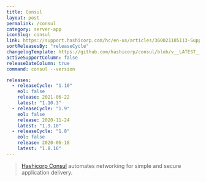```yaml
---
title: Consul
layout: post
permalink: /consul
category: server-app
iconSlug: consul
link: https://support.hashicorp.com/hc/en-us/articles/360021185113-Support-Period-and-End-of-Life-EOL-Policy
sortReleasesBy: "releaseCycle"
changelogTemplate: https://github.com/hashicorp/consul/blob/v__LATEST__/CHANGELOG.md
activeSupportColumn: false
releaseDateColumn: true
command: consul --version

releases:
  - releaseCycle: "1.10"
    eol: false
    release: 2021-06-22
    latest: "1.10.3"
  - releaseCycle: "1.9"
    eol: false
    release: 2020-11-24
    latest: "1.9.10"
  - releaseCycle: "1.8"
    eol: false
    release: 2020-06-18
    latest: "1.8.16"
---
```

> [Hashicorp Consul](https://www.consul.io/) automates networking for simple and secure application delivery.
